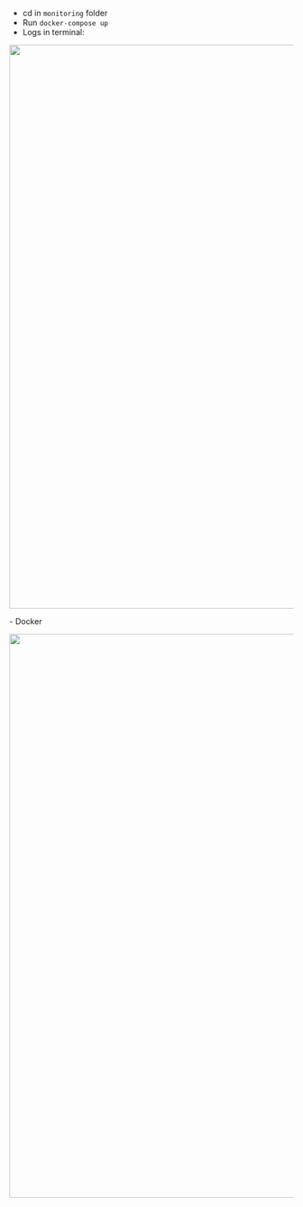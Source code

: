 - cd in `monitoring` folder
- Run `docker-compose up`
- Logs in terminal:
<p float="left">
<img width="1000" src=""/>
</p>
- Docker
<p float="left">
<img width="1000" src=""/>
</p>

